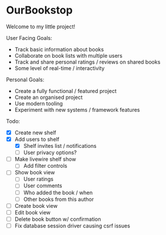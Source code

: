 # OurBookstop

Welcome to my little project!

User Facing Goals:

- Track basic information about books
- Collaborate on book lists with multiple users
- Track and share personal ratings / reviews on shared books
- Some level of real-time / interactivity

Personal Goals:

- Create a fully functional / featured project
- Create an organised project
- Use modern tooling
- Experiment with new systems / framework features  

Todo:

- [x] Create new shelf
- [x] Add users to shelf
  - [x] Shelf invites list / notifications
  - [ ] User privacy options?
- [ ] Make livewire shelf show
  - [ ] Add filter controls
- [ ] Show book view
  - [ ] User ratings
  - [ ] User comments
  - [ ] Who added the book / when
  - [ ] Other books from this author
- [ ] Create book view
- [ ] Edit book view
- [ ] Delete book button w/ confirmation
- [ ] Fix database session driver causing csrf issues
